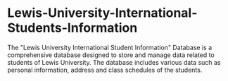 # Lewis-University-International-Students-Information

The "Lewis University International Student Information" Database is a comprehensive database designed to store and manage data related to students of Lewis University. The database includes various data such as personal information, address and class schedules of the students.
